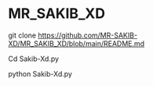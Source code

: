 # MR_SAKIB_XD


git clone https://github.com/MR-SAKIB-XD/MR_SAKIB_XD/blob/main/README.md

Cd Sakib-Xd.py

python Sakib-Xd.py
